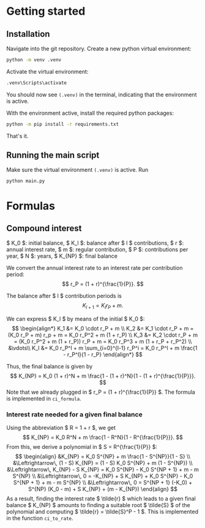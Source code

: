 # Getting started
## Installation
Navigate into the git repository.
Create a new python virtual environment:
```bash
python -m venv .venv
```
Activate the virtual environment:
```bash
.venv\Scripts\activate
```
You should now see `(.venv)` in the terminal, indicating that the environment is active.

With the environment active, install the required python packages:
```bash
python -m pip install -r requirements.txt
```
That's it.

## Running the main script
Make sure the virtual environment `(.venv)` is active.
Run
```bash
python main.py
```

# Formulas
## Compound interest

$ K_0 $: initial balance,
$ K_l $: balance after $ l $ contributions,
$ r $: annual interest rate,
$ m $: regular contribution,
$ P $: contributions per year,
$ N $: years,
$ K_{NP} $: final balance

We convert the annual interest rate to an interest rate per contribution period:
$$
    r_P = (1 + r)^{\frac{1}{P}}.
$$

The balance after $ l $ contribution periods is
$$
    K_{l+1} = K_l r_P + m.
$$

We can express $ K_l $ by means of the initial $ K_0 $:
$$
\begin{align*}
    K_1 &= K_0 \cdot r_P + m \\
    K_2 &= K_1 \cdot r_P + m
        = (K_0 r_P + m) r_p + m
        = K_0 r_P^2 + m (1 + r_P) \\
    K_3 &= K_2 \cdot r_P + m
        = (K_0 r_P^2 + m (1 + r_P)) r_P + m
        = K_0 r_P^3 + m (1 + r_P + r_P^2) \\
    &\vdots\\
    K_l &= K_0 r_P^l + m \sum_{i=0}^{l-1} r_P^i
        = K_0 r_P^l + m \frac{1 - r_P^l}{1 - r_P}
\end{align*}
$$

Thus, the final balance is given by
$$
    K_{NP} = K_0 (1 + r)^N + m \frac{1 - (1 + r)^N}{1 - (1 + r)^{\frac{1}{P}}}.
$$
Note that we already plugged in $ r_P = (1 + r)^{\frac{1}{P}} $.
The formula is implemented in `ci_formula`.

### Interest rate needed for a given final balance
Using the abbreviation $ R = 1 + r $, we get
$$
    K_{NP} = K_0 R^N + m \frac{1 - R^N}{1 - R^{\frac{1}{P}}}.
$$
From this, we derive a polynomial in $ S = R^{\frac{1}{P}} $:
$$
\begin{align}
    &K_{NP} = K_0 S^{NP} + m \frac{1 - S^{NP}}{1 - S} \\
    &\Leftrightarrow\, (1 - S) K_{NP} = (1 - S) K_0 S^{NP} + m (1 - S^{NP}) \\
    &\Leftrightarrow\, K_{NP} - S K_{NP} = K_0 S^{NP} - K_0 S^{NP + 1} + m - m S^{NP} \\
    &\Leftrightarrow\, 0 = -K_{NP} + S K_{NP} + K_0 S^{NP} - K_0 S^{NP + 1} + m - m S^{NP} \\
    &\Leftrightarrow\, 0 = S^{NP + 1} (-K_0) + S^{NP} (K_0 - m) + S K_{NP} + (m - K_{NP})
\end{align}
$$
As a result, finding the interest rate $ \tilde{r} $ which leads to a given final balance $ K_{NP} $
amounts to finding a suitable root $ \tilde{S} $ of the polynomial
and computing $ \tilde{r} = \tilde{S}^P - 1 $.
This is implemented in the function `ci_to_rate`.
